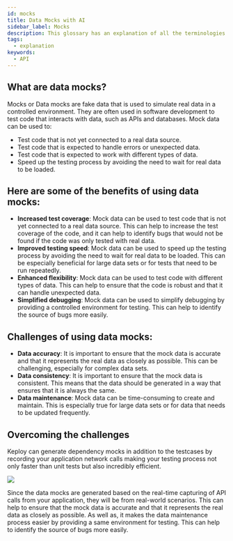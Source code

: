 ```yaml
---
id: mocks
title: Data Mocks with AI
sidebar_label: Mocks
description: This glossary has an explanation of all the terminologies that beginners find difficult to understand at first glance.
tags:
  - explanation
keywords:
  - API
---
```


## What are data mocks?

Mocks or Data mocks are fake data that is used to simulate real data in a controlled environment. They are often used in software development to test code that interacts with data, such as APIs and databases. Mock data can be used to:

- Test code that is not yet connected to a real data source.
- Test code that is expected to handle errors or unexpected data.
- Test code that is expected to work with different types of data.
- Speed up the testing process by avoiding the need to wait for real data to be loaded.

## Here are some of the benefits of using data mocks:

- **Increased test coverage**: Mock data can be used to test code that is not yet connected to a real data source. This can help to increase the test coverage of the code, and it can help to identify bugs that would not be found if the code was only tested with real data.
- **Improved testing speed**: Mock data can be used to speed up the testing process by avoiding the need to wait for real data to be loaded. This can be especially beneficial for large data sets or for tests that need to be run repeatedly.
- **Enhanced flexibility**: Mock data can be used to test code with different types of data. This can help to ensure that the code is robust and that it can handle unexpected data.
- **Simplified debugging**: Mock data can be used to simplify debugging by providing a controlled environment for testing. This can help to identify the source of bugs more easily.

## Challenges of using data mocks:

- **Data accuracy**: It is important to ensure that the mock data is accurate and that it represents the real data as closely as possible. This can be challenging, especially for complex data sets.
- **Data consistency**: It is important to ensure that the mock data is consistent. This means that the data should be generated in a way that ensures that it is always the same.
- **Data maintenance**: Mock data can be time-consuming to create and maintain. This is especially true for large data sets or for data that needs to be updated frequently.

## Overcoming the challenges

Keploy can generate dependency mocks in addition to the testcases by recording your application network calls making your testing process not only faster than unit tests but also incredibly efficient.

<img src="https://keploy.io/docs/gif/record-replay.gif?raw=true"/>

Since the data mocks are generated based on the real-time capturing of API calls from your application, they will be from real-world scenarios. This can help to ensure that the mock data is accurate and that it represents the real data as closely as possible. As well as, it makes the data maintenance process easier by providing a same environment for testing. This can help to identify the source of bugs more easily.
